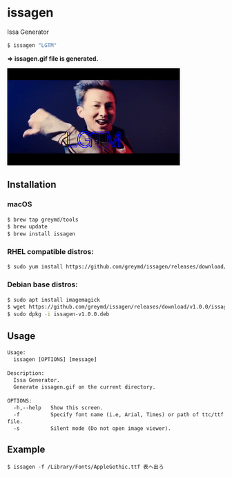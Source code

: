# issagen
Issa Generator

```bash
$ issagen "LGTM"
```

**=> issagen.gif file is generated.**

![issagen.gif](./img/issagen.gif)

## Installation

### macOS

```bash
$ brew tap greymd/tools
$ brew update
$ brew install issagen
```

### RHEL compatible distros:

```bash
$ sudo yum install https://github.com/greymd/issagen/releases/download/v1.0.0/issagen-v1.0.0.rpm
```

### Debian base distros:

```bash
$ sudo apt install imagemagick
$ wget https://github.com/greymd/issagen/releases/download/v1.0.0/issagen-v1.0.0.deb
$ sudo dpkg -i issagen-v1.0.0.deb
```


## Usage

```
Usage:
  issagen [OPTIONS] [message]

Description:
  Issa Generator.
  Generate issagen.gif on the current directory.

OPTIONS:
  -h,--help   Show this screen.
  -f          Specify font name (i.e, Arial, Times) or path of ttc/ttf file.
  -s          Silent mode (Do not open image viewer).
```

## Example

```
$ issagen -f /Library/Fonts/AppleGothic.ttf 表へ出ろ
```
